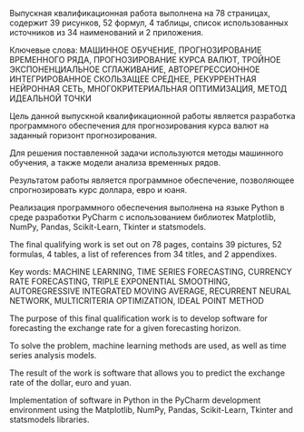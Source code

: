 Выпускная квалификационная работа выполнена на 78 страницах, содержит 39
рисунков, 52 формул, 4 таблицы, список использованных источников из 34 наименований
и 2 приложения.

Ключевые слова: МАШИННОЕ ОБУЧЕНИЕ, ПРОГНОЗИРОВАНИЕ ВРЕМЕННОГО
РЯДА, ПРОГНОЗИРОВАНИЕ КУРСА ВАЛЮТ, ТРОЙНОЕ ЭКСПОНЕНЦИАЛЬНОЕ
СГЛАЖИВАНИЕ, АВТОРЕГРЕССИОННОЕ ИНТЕГРИРОВАННОЕ СКОЛЬЗАЩЕЕ
СРЕДНЕЕ, РЕКУРРЕНТНАЯ НЕЙРОННАЯ СЕТЬ, МНОГОКРИТЕРИАЛЬНАЯ
ОПТИМИЗАЦИЯ, МЕТОД ИДЕАЛЬНОЙ ТОЧКИ

Цель данной выпускной квалификационной работы является разработка
программного обеспечения для прогнозирования курса валют на заданный горизонт
прогнозирования.

Для решения поставленной задачи используются методы машинного обучения, а
также модели анализа временных рядов.

Результатом работы является программное обеспечение, позволяющее
спрогнозировать курс доллара, евро и юаня.

Реализация программного обеспечения выполнена на языке Python в среде
разработки PyCharm c использованием библиотек Matplotlib, NumPy, Pandas, Scikit-Learn,
Tkinter и statsmodels.






The final qualifying work is set out on 78 pages, contains 39 pictures, 52 formulas, 4 tables,
a list of references from 34 titles, and 2 appendixes.

Key words: MACHINE LEARNING, TIME SERIES FORECASTING, CURRENCY
RATE FORECASTING, TRIPLE EXPONENTIAL SMOOTHING, AUTOREGRESSIVE
INTEGRATED MOVING AVERAGE, RECURRENT NEURAL NETWORK,
MULTICRITERIA OPTIMIZATION, IDEAL POINT METHOD

The purpose of this final qualification work is to develop software for forecasting the
exchange rate for a given forecasting horizon.

To solve the problem, machine learning methods are used, as well as time series analysis
models.

The result of the work is software that allows you to predict the exchange rate of the dollar,
euro and yuan.

Implementation of software in Python in the PyCharm development environment using the
Matplotlib, NumPy, Pandas, Scikit-Learn, Tkinter and statsmodels libraries.
